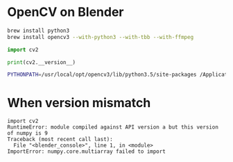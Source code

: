 # OpenCV on Blender

```bash
brew install python3
brew install opencv3 --with-python3 --with-tbb --with-ffmpeg
```

```py
import cv2

print(cv2.__version__)
```

```bash
PYTHONPATH=/usr/local/opt/opencv3/lib/python3.5/site-packages /Applications/blender.app/Contents/MacOS/blender -b -P test.py 
```

# When version mismatch

```
import cv2
RuntimeError: module compiled against API version a but this version of numpy is 9
Traceback (most recent call last):
  File "<blender_console>", line 1, in <module>
ImportError: numpy.core.multiarray failed to import
```
